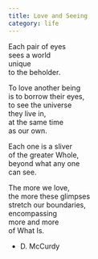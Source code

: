 ```yaml
---
title: Love and Seeing
category: life
---
```


Each pair of eyes  
sees a world   
unique   
to the beholder.  
  
To love another being  
is to borrow their eyes,  
to see the universe  
they live in,  
at the same time  
as our own.  
  
Each one is a sliver  
of the greater Whole,  
beyond what any one  
can see.  
  
The more we love,  
the more these glimpses  
stretch our boundaries,  
encompassing  
more and more  
of What Is.  
  
- D. McCurdy  
